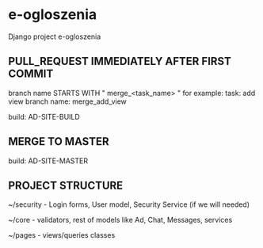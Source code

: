 # e-ogloszenia
Django project e-ogloszenia

## PULL_REQUEST IMMEDIATELY AFTER FIRST COMMIT
branch name STARTS WITH " merge_<task_name> " for example:
task: add view
branch name: merge_add_view

build: AD-SITE-BUILD

## MERGE TO MASTER

build: AD-SITE-MASTER


## PROJECT STRUCTURE

~/security - Login forms, User model, Security Service (if we will needed)

~/core - validators, rest of models like Ad, Chat, Messages, services

~/pages - views/queries classes
